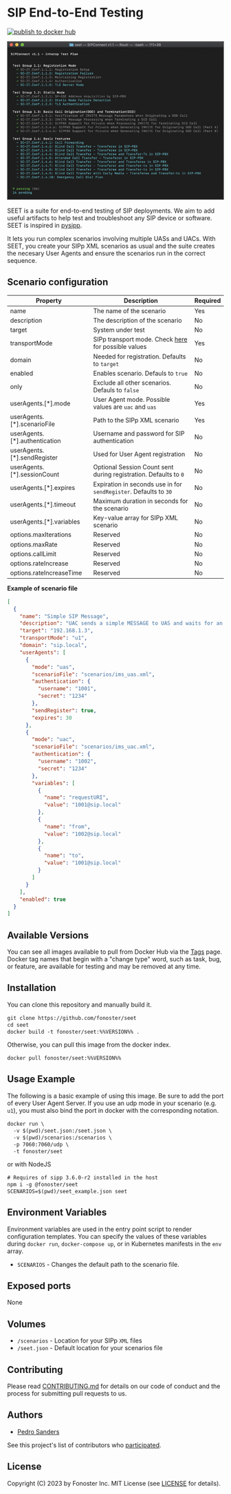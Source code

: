 # SIP End-to-End Testing

[![publish to docker hub](https://github.com/fonoster/seet/actions/workflows/gh-docker.yml/badge.svg)](https://github.com/fonoster/seet/actions/workflows/gh-docker.yml)

<img src="test_example.png" />

SEET is a suite for end-to-end testing of SIP deployments. We aim to add useful artifacts to help test and troubleshoot any SIP device or software. SEET is inspired in [pysipp](https://github.com/SIPp/pysipp).

It lets you run complex scenarios involving multiple UASs and UACs. With SEET, you create your SIPp XML scenarios as usual and the suite creates the necesary User Agents and ensure the scenarios run in the correct sequence.

## Scenario configuration

| Property                                | Description                                                       | Required |
| --------------------------------------- | ----------------------------------------------------------------- | -------- |
| name                                    | The name of the scenario                                          | Yes      |
| description                             | The description of the scenario                                   | No       |
| target                                  | System under test                                                 | No       |
| transportMode                           | SIPp transport mode. Check [here](https://github.com/SIPp/sipp/blob/v3.6.1/docs/transport.rst) for possible values               | Yes      |
| domain                                  | Needed for registration. Defaults to `target`                     | No       |
| enabled                                 | Enables scenario. Defauls to `true`                               | No       |
| only                                    | Exclude all other scenarios. Defauls to `false`                   | No       |
| userAgents.[*].mode                     | User Agent mode. Possible values are `uac` and `uas`              | Yes      |
| userAgents.[*].scenarioFile             | Path to the SIPp XML scenario                                     | Yes      |
| userAgents.[*].authentication           | Username and password for SIP authentication                      | No       |
| userAgents.[*].sendRegister             | Used for User Agent registration                                  | No       |
| userAgents.[*].sessionCount             | Optional Session Count sent during registration. Defaults to `0`  | No       |
| userAgents.[*].expires                  | Expiration in seconds use in for `sendRegister`. Defaults to `30` | No       |
| userAgents.[*].timeout                  | Maximum duration in seconds for the scenario                      | No       |
| userAgents.[*].variables                | Key-value array for SIPp XML scenario                             | No       |
| options.maxIterations                   | Reserved                                                          | No       |
| options.maxRate                         | Reserved                                                          | No       |
| options.callLimit                       | Reserved                                                          | No       |
| options.rateIncrease                    | Reserved                                                          | No       |
| options.rateIncreaseTime                | Reserved                                                          | No       |

**Example of scenario file**

```json
[
  {
    "name": "Simple SIP Message",
    "description": "UAC sends a simple MESSAGE to UAS and waits for an OK response",
    "target": "192.168.1.3",
    "transportMode": "u1",
    "domain": "sip.local",
    "userAgents": [
      {
        "mode": "uas",
        "scenarioFile": "scenarios/ims_uas.xml",
        "authentication": {
          "username": "1001",
          "secret": "1234"
        },
        "sendRegister": true,
        "expires": 30
      },
      {
        "mode": "uac",
        "scenarioFile": "scenarios/ims_uac.xml",
        "authentication": {
          "username": "1002",
          "secret": "1234"
        },
        "variables": [
          {
            "name": "requestURI",
            "value": "1001@sip.local"
          },
          {
            "name": "from",
            "value": "1002@sip.local"
          },
          {
            "name": "to",
            "value": "1001@sip.local"
          }
        ]
      }
    ],
    "enabled": true
  }
]
```

## Available Versions

You can see all images available to pull from Docker Hub via the [Tags](https://hub.docker.com/repository/docker/fonoster/seet) page. Docker tag names that begin with a "change type" word, such as task, bug, or feature, are available for testing and may be removed at any time.

## Installation

You can clone this repository and manually build it.

```
git clone https://github.com/fonoster/seet
cd seet
docker build -t fonoster/seet:%%VERSION%% .
```

Otherwise, you can pull this image from the docker index.

```
docker pull fonoster/seet:%%VERSION%%
```

## Usage Example

The following is a basic example of using this image. Be sure to add the port of every User Agent Server. If you use an udp mode in your scenario (e.g. `u1`), you must also bind the port in docker with the corresponding notation.

```
docker run \
  -v $(pwd)/seet.json:/seet.json \
  -v $(pwd)/scenarios:/scenarios \
  -p 7060:7060/udp \
  -t fonoster/seet 
```

or with NodeJS

```
# Requires of sipp 3.6.0-r2 installed in the host
npm i -g @fonoster/seet
SCENARIOS=$(pwd)/seet_example.json seet
```

## Environment Variables

Environment variables are used in the entry point script to render configuration templates. You can specify the values of these variables during `docker run`, `docker-compose up`, or in Kubernetes manifests in the `env` array.

- `SCENARIOS` - Changes the default path to the scenario file.

## Exposed ports

None

## Volumes

- `/scenarios` - Location for your SIPp `XML` files
- `/seet.json` - Default location for your scenarios file

## Contributing

Please read [CONTRIBUTING.md](https://github.com/fonoster/fonoster/blob/master/CONTRIBUTING.md) for details on our code of conduct and the process for submitting pull requests to us.

## Authors

- [Pedro Sanders](https://github.com/psanders)

See this project's list of contributors who [participated](https://github.com/fonoster/seet/contributors).

## License

Copyright (C) 2023 by Fonoster Inc. MIT License (see [LICENSE](https://github.com/fonoster/fonoster/blob/master/LICENSE) for details).
